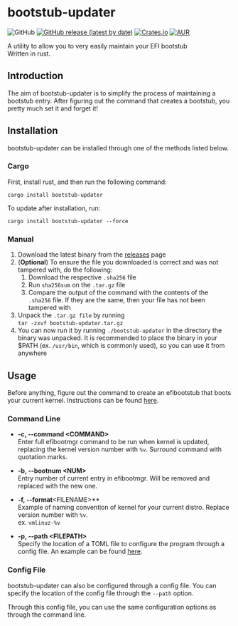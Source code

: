 # bootstub-updater

![GitHub](https://img.shields.io/github/license/RAR27/bootstub-updater)
[![GitHub release (latest by date)](https://img.shields.io/github/v/release/RAR27/bootstub-updater)](https://github.com/RAR27/dyn-wall-rs)
[![Crates.io](https://img.shields.io/crates/v/bootstub-updater)](https://crates.io/crates/bootstub-updater)
[![AUR](https://img.shields.io/aur/version/bootstub-updater)](https://aur.archlinux.org/packages/bootstub-updater/)

A utility to allow you to very easily maintain your EFI bootstub\
 Written in rust.
## Introduction
The aim of bootstub-updater is to simplify the process of maintaining a bootstub entry. After figuring out the command that creates a bootstub, you pretty much set it and forget it!

## Installation
bootstub-updater can be installed through one of the methods listed below.

### Cargo
First, install rust, and then run the following command:
```
cargo install bootstub-updater
```
To update after installation, run:
```
cargo install bootstub-updater --force
```

### Manual
  1. Download the latest binary from the [releases](RELEASES) page
  2. (**Optional**) To ensure the file you downloaded is correct and was not tampered with, do the following:
      1. Download the respective `.sha256` file
      2. Run `sha256sum` on the `.tar.gz` file
      3. Compare the output of the command with the contents of the `.sha256` file. If they are the same, then your file has not been tampered with
  3. Unpack the `.tar.gz file` by running\
`tar -zxvf bootstub-updater.tar.gz`
  4. You can now run it by running `./bootstub-updater` in the directory the binary was unpacked. It is recommended to place the binary in your $PATH (ex. `/usr/bin`, which is commonly used), so you can use it from anywhere

## Usage
Before anything, figure out the command to create an efibootstub that boots your current kernel. Instructions can be found [here](https://wiki.archlinux.org/index.php/EFISTUB).

### Command Line
  * **-c, --command \<COMMAND>**\
    Enter full efibootmgr command to be run when kernel is updated, replacing the kernel version number with `%v`. Surround command with quotation marks.
    
  * **-b, --bootnum \<NUM>**\
    Entry number of current entry in efibootmgr. Will be removed and replaced with the new one.

  * **-f, --format**\<FILENAME>**\
    Example of naming convention of kernel for your current distro. Replace version number with `%v`.\
    ex. `vmlinuz-%v`
    
  * **-p, --path \<FILEPATH>**\
    Specify the location of a TOML file to configure the program through a config file. An example can be found [here](https://github.com/RAR27/bootstub-updater/blob/master/examples/config.toml).
  
### Config File
bootstub-updater can also be configured through a config file. You can specify the location of the config file through the `--path` option.

Through this config file, you can use the same configuration options as through the command line.
